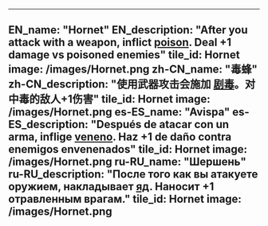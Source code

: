 ---

EN_name: "Hornet"
EN_description: "After you attack with a weapon, inflict  <u>poison</u>. Deal +1 damage vs poisoned enemies"
tile_id: Hornet
image: /images/Hornet.png
zh-CN_name: "毒蜂"
zh-CN_description: "使用武器攻击会施加 <u>剧毒</u>。对中毒的敌人+1伤害"
tile_id: Hornet
image: /images/Hornet.png
es-ES_name: "Avispa"
es-ES_description: "Después de atacar con un arma, inflige  <u>veneno</u>. Haz +1 de daño contra enemigos envenenados"
tile_id: Hornet
image: /images/Hornet.png
ru-RU_name: "Шершень"
ru-RU_description: "После того как вы атакуете оружием, накладывает  <u>яд</u>. Наносит +1 отравленным врагам."
tile_id: Hornet
image: /images/Hornet.png
---